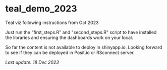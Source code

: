# teal_demo_2023

Teal viz following instructions from Oct 2023

Just run the "first_steps.R" and "second_steps.R" script to have installed the libraries and ensuring the dashboards work on your local.

So far the content is not available to deploy in shinyapp.io. Looking forward to see if they can be deployed in Posit.io or RSconnect server.

_Last update: 18 Dec 2023_
